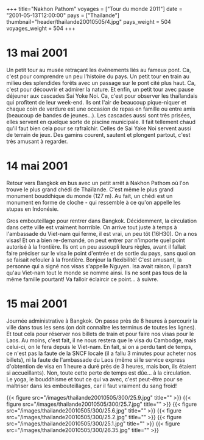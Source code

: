 +++
title="Nakhon Pathom"
voyages = ["Tour du monde 2011"]
date = "2001-05-13T12:00:00"
pays = ["Thailande"]
thumbnail="header/thailande20010505/4.jpg"
pays_weight = 504
voyages_weight = 504
+++
# 13 mai 2001

 Un petit tour au musée retraçant les événements liés au fameux pont. Ca, c'est 
pour comprendre un peu l'histoire du pays. Un petit tour en train au milieu 
des splendides forêts avec un passage sur le pont cité plus haut. Ca, c'est 
pour découvrir et admirer la nature. Et enfin, un petit tour avec pause déjeuner 
aux cascades Sai Yoke Noi. Ca, c'est pour observer les thaïlandais qui profitent 
de leur week-end. Ils ont l'air de beaucoup pique-niquer et chaque coin de verdure 
est une occasion de repas en famille ou entre amis (beaucoup de bandes de jeunes...). 
Les cascades aussi sont très prisées, elles servent en quelque sorte de piscine 
municipale. Il fait tellement chaud qu'il faut bien cela pour se rafraîchir. 
Celles de Sai Yake Noi servent aussi de terrain de jeux. Des gamins courent, 
sautent et plongent partout, c'est très amusant à regarder.

# 14 mai 2001

Retour vers Bangkok en bus avec un petit arrêt à Nakhon Pathom où l'on trouve 
le plus grand chédi de Thaïlande. C'est même le plus grand monument bouddhique 
du monde (127 m). Au fait, un chédi est un monument en forme de cloche - qui 
ressemble à ce qu'on appelle les stupas en Indonésie.

Gros embouteillage pour rentrer dans Bangkok. Décidemment, la circulation dans 
cette ville est vraiment horrrible. On arrive tout juste à temps à l'ambassade 
du Viet-nam qui ferme, il est vrai, un peu tôt (16H30). On a nos visas! Et on 
a bien re-demandé, on peut entrer par n'importe quel point autorisé à la frontière. 
Ils ont un peu assoupli leurs règles, avant il fallait faire préciser sur le 
visa le point d'entrée et de sortie du pays, sans quoi on se faisait refouler 
à la frontière. Bonjour la flexibilité! C'est amusant, la personne qui a signé 
nos visas s'appelle Nguyen. Isa avait raison, il paraît qu'au Viet-nam tout 
le monde se nomme ainsi. Ils ne sont pas tous de la même famille pourtant! Va 
falloir éclaircir ce point... à suivre.

# 15 mai 2001

Journée administrative à Bangkok. On passe près de 8 heures à parcourir la 
ville dans tous les sens (on doit connaître les terminus de toutes les lignes). 
Et tout cela pour réserver nos billets de train et pour faire nos visas pour 
le Laos. Au moins, c'est fait, il ne nous restera que le visa du Cambodge, mais 
celui-ci, on le fera depuis le Viet-nam. En fait, si on a perdu tant de temps, 
ce n'est pas la faute de la SNCF locale (il a fallu 3 minutes pour acheter nos 
billets), ni la faute de l'ambassade du Laos (même si le service express d'obtention 
de visa en 1 heure a duré près de 3 heures, mais bon, ils étaient si accueillants). 
Non, toute cette perte de temps est dûe... à la circulation. Le yoga, le bouddhisme 
et tout ce qui va avec, c'est peut-être pour se maîtriser dans les embouteillages, 
car il faut vraiment du sang froid!


<div id="TOTO">{{< figure src="/images/thailande20010505/300/25.9.jpg" title="" >}}
{{< figure src="/images/thailande20010505/300/25.7.jpg" title="" >}}
{{< figure src="/images/thailande20010505/300/25.6.jpg" title="" >}}
{{< figure src="/images/thailande20010505/300/25.2.jpg" title="" >}}
{{< figure src="/images/thailande20010505/300/25.1.jpg" title="" >}}
{{< figure src="/images/thailande20010505/300/26.35.jpg" title="" >}}
</DIV>

